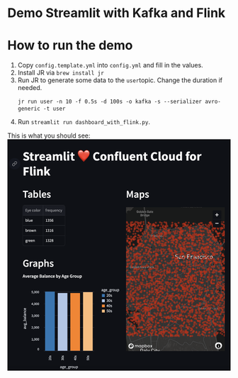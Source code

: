 # Demo Streamlit with Kafka and Flink  


# How to run the demo

1. Copy `config.template.yml` into `config.yml` and fill in the values.
2. Install JR via `brew install jr`
3. Run JR to generate some data to the `user`topic. Change the duration if needed.
    ```shell
    jr run user -n 10 -f 0.5s -d 100s -o kafka -s --serializer avro-generic -t user
    ```
4. Run `streamlit run dashboard_with_flink.py`.

This is what you should see: 
![dashboard demo](img/image.png)

